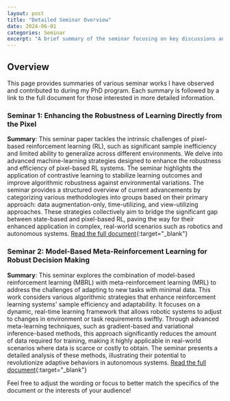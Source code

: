 ```yaml
---
layout: post
title: "Detailed Seminar Overview"
date: 2024-06-01
categories: Seminar
excerpt: "A brief summary of the seminar focusing on key discussions and findings..."
---
```


## Overview
This page provides summaries of various seminar works I have observed and contributed to during my PhD program. Each summary is followed by a link to the full document for those interested in more detailed information.

### Seminar 1: Enhancing the Robustness of Learning Directly from the Pixel
**Summary**: This seminar paper tackles the intrinsic challenges of pixel-based reinforcement learning (RL), such as significant sample inefficiency and limited ability to generalize across different environments. We delve into advanced machine-learning strategies designed to enhance the robustness and efficiency of pixel-based RL systems. The seminar highlights the application of contrastive learning to stabilize learning outcomes and improve algorithmic robustness against environmental variations. The seminar provides a structured overview of current advancements by categorizing various methodologies into groups based on their primary approach: data augmentation-only, time-utilizing, and view-utilizing approaches. These strategies collectively aim to bridge the significant gap between state-based and pixel-based RL, paving the way for their enhanced application in complex, real-world scenarios such as robotics and autonomous systems.
[Read the full document](https://github.com/safebotics/safebotics.github.io/blob/master/assets/Enhancing_the_Robustness_of_Learning_Directly_from_the_Pixel__Seminar_Pascal_.pdf){:target="_blank"}


### Seminar 2: Model-Based Meta-Reinforcement Learning for Robust Decision Making
**Summary**: This seminar explores the combination of model-based reinforcement learning (MBRL) with meta-reinforcement learning (MRL) to address the challenges of adapting to new tasks with minimal data. This work considers various algorithmic strategies that enhance reinforcement learning systems' sample efficiency and adaptability. It focuses on a dynamic, real-time learning framework that allows robotic systems to adjust to changes in environment or task requirements swiftly. Through advanced meta-learning techniques, such as gradient-based and variational inference-based methods, this approach significantly reduces the amount of data required for training, making it highly applicable in real-world scenarios where data is scarce or costly to obtain. The seminar presents a detailed analysis of these methods, illustrating their potential to revolutionize adaptive behaviors in autonomous systems.
[Read the full document](https://github.com/safebotics/safebotics.github.io/blob/master/assets/Model_Based_Meta_Reinforcement_Learning.pdf){:target="_blank"}

Feel free to adjust the wording or focus to better match the specifics of the document or the interests of your audience!